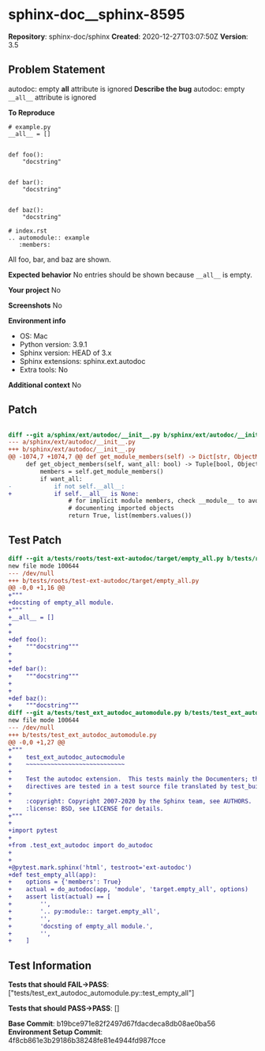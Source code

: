 # sphinx-doc__sphinx-8595

**Repository**: sphinx-doc/sphinx
**Created**: 2020-12-27T03:07:50Z
**Version**: 3.5

## Problem Statement

autodoc: empty __all__ attribute is ignored
**Describe the bug**
autodoc: empty `__all__` attribute is ignored

**To Reproduce**
```
# example.py
__all__ = []


def foo():
    "docstring"


def bar():
    "docstring"


def baz():
    "docstring"
```
```
# index.rst
.. automodule:: example
   :members:
```

All foo, bar, and baz are shown.

**Expected behavior**
No entries should be shown because `__all__` is empty.

**Your project**
No

**Screenshots**
No

**Environment info**
- OS: Mac
- Python version: 3.9.1
- Sphinx version: HEAD of 3.x
- Sphinx extensions: sphinx.ext.autodoc
- Extra tools: No

**Additional context**
No


## Patch

```diff

diff --git a/sphinx/ext/autodoc/__init__.py b/sphinx/ext/autodoc/__init__.py
--- a/sphinx/ext/autodoc/__init__.py
+++ b/sphinx/ext/autodoc/__init__.py
@@ -1074,7 +1074,7 @@ def get_module_members(self) -> Dict[str, ObjectMember]:
     def get_object_members(self, want_all: bool) -> Tuple[bool, ObjectMembers]:
         members = self.get_module_members()
         if want_all:
-            if not self.__all__:
+            if self.__all__ is None:
                 # for implicit module members, check __module__ to avoid
                 # documenting imported objects
                 return True, list(members.values())


```

## Test Patch

```diff
diff --git a/tests/roots/test-ext-autodoc/target/empty_all.py b/tests/roots/test-ext-autodoc/target/empty_all.py
new file mode 100644
--- /dev/null
+++ b/tests/roots/test-ext-autodoc/target/empty_all.py
@@ -0,0 +1,16 @@
+"""
+docsting of empty_all module.
+"""
+__all__ = []
+
+
+def foo():
+    """docstring"""
+
+
+def bar():
+    """docstring"""
+
+
+def baz():
+    """docstring"""
diff --git a/tests/test_ext_autodoc_automodule.py b/tests/test_ext_autodoc_automodule.py
new file mode 100644
--- /dev/null
+++ b/tests/test_ext_autodoc_automodule.py
@@ -0,0 +1,27 @@
+"""
+    test_ext_autodoc_autocmodule
+    ~~~~~~~~~~~~~~~~~~~~~~~~~~~~
+
+    Test the autodoc extension.  This tests mainly the Documenters; the auto
+    directives are tested in a test source file translated by test_build.
+
+    :copyright: Copyright 2007-2020 by the Sphinx team, see AUTHORS.
+    :license: BSD, see LICENSE for details.
+"""
+
+import pytest
+
+from .test_ext_autodoc import do_autodoc
+
+
+@pytest.mark.sphinx('html', testroot='ext-autodoc')
+def test_empty_all(app):
+    options = {'members': True}
+    actual = do_autodoc(app, 'module', 'target.empty_all', options)
+    assert list(actual) == [
+        '',
+        '.. py:module:: target.empty_all',
+        '',
+        'docsting of empty_all module.',
+        '',
+    ]

```

## Test Information

**Tests that should FAIL→PASS**: ["tests/test_ext_autodoc_automodule.py::test_empty_all"]

**Tests that should PASS→PASS**: []

**Base Commit**: b19bce971e82f2497d67fdacdeca8db08ae0ba56
**Environment Setup Commit**: 4f8cb861e3b29186b38248fe81e4944fd987fcce
